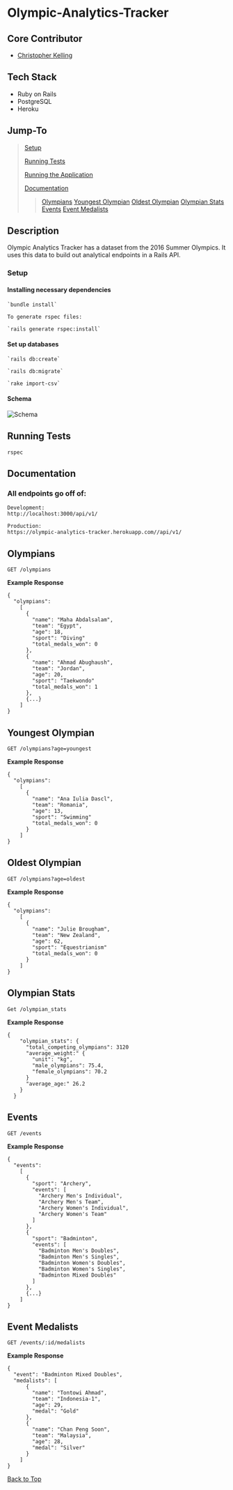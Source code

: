 # Olympic-Analytics-Tracker

## Core Contributor

- [Christopher Kelling](https://github.com/cjkelling)

## Tech Stack

- Ruby on Rails
- PostgreSQL
- Heroku

## Jump-To

> [Setup](#setup)
>
> [Running Tests](#running-tests)
>
> [Running the Application](#running-the-application)
>
> [Documentation](#documentation)
>
>>[Olympians](#olympians)
>>[Youngest Olympian](#youngest-olympian)
>>[Oldest Olympian](#oldest-olympian)
>>[Olympian Stats](#olympian-stats)
>>[Events](#events)
>>[Event Medalists](#event-medalists)

## Description

Olympic Analytics Tracker has a dataset from the 2016 Summer Olympics. It uses this data to build out analytical endpoints in a Rails API.

### Setup

#### Installing necessary dependencies

```
`bundle install`

To generate rspec files: 

`rails generate rspec:install`

```

#### Set up databases

```
`rails db:create`

`rails db:migrate`

`rake import-csv`
```

#### Schema

![Schema](https://user-images.githubusercontent.com/43835133/74450037-61f7ee80-4e75-11ea-9fee-da5c1bc2df6a.png)

## Running Tests

`rspec`

## Documentation

### All endpoints go off of:

```
Development:
http://localhost:3000/api/v1/

Production:
https://olympic-analytics-tracker.herokuapp.com//api/v1/
```

## Olympians

`GET /olympians`

**Example Response**

```
{
  "olympians":
    [
      {
        "name": "Maha Abdalsalam",
        "team": "Egypt",
        "age": 18,
        "sport": "Diving"
        "total_medals_won": 0
      },
      {
        "name": "Ahmad Abughaush",
        "team": "Jordan",
        "age": 20,
        "sport": "Taekwondo"
        "total_medals_won": 1
      },
      {...}
    ]
}
```

## Youngest Olympian

`GET /olympians?age=youngest`

**Example Response**

```
{
  "olympians":
    [
      {
        "name": "Ana Iulia Dascl",
        "team": "Romania",
        "age": 13,
        "sport": "Swimming"
        "total_medals_won": 0
      }
    ]
}
```

## Oldest Olympian

`GET /olympians?age=oldest`

**Example Response**

```
{
  "olympians":
    [
      {
        "name": "Julie Brougham",
        "team": "New Zealand",
        "age": 62,
        "sport": "Equestrianism"
        "total_medals_won": 0
      }
    ]
}
```

## Olympian Stats

`Get /olympian_stats`

**Example Response**

```
{
    "olympian_stats": {
      "total_competing_olympians": 3120
      "average_weight:" {
        "unit": "kg",
        "male_olympians": 75.4,
        "female_olympians": 70.2
      }
      "average_age:" 26.2
    }
  }
```

## Events

`GET /events`

**Example Response**

```
{
  "events":
    [
      {
        "sport": "Archery",
        "events": [
          "Archery Men's Individual",
          "Archery Men's Team",
          "Archery Women's Individual",
          "Archery Women's Team"
        ]
      },
      {
        "sport": "Badminton",
        "events": [
          "Badminton Men's Doubles",
          "Badminton Men's Singles",
          "Badminton Women's Doubles",
          "Badminton Women's Singles",
          "Badminton Mixed Doubles"
        ]
      },
      {...}
    ]
}
```

## Event Medalists

`GET /events/:id/medalists`

**Example Response**

```
{
  "event": "Badminton Mixed Doubles",
  "medalists": [
      {
        "name": "Tontowi Ahmad",
        "team": "Indonesia-1",
        "age": 29,
        "medal": "Gold"
      },
      {
        "name": "Chan Peng Soon",
        "team": "Malaysia",
        "age": 28,
        "medal": "Silver"
      }
    ]
}
```

[Back to Top](#Olympic-Analytics-Tracker)
